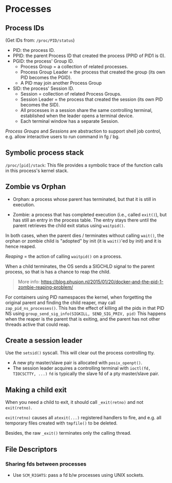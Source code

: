 # Processes

## Process IDs

(Get IDs from: `/proc/PID/status`)

- PID: the process ID.
- PPID: the parent Process ID that created the process (PPID of PID1 is 0).
- PGID: the process' Group ID.
  * Process Group = a collection of related processes.
  * Process Group Leader = the process that created the group (its own PID becomes
    the PGID).
  * A PID may join another Process Group
- SID: the process' Session ID.
  * Session = collection of related Process Groups.
  * Session Leader = the process that created the session (its own PID becomes
    the SID).
  * All processes in a session share the same controlling terminal, established
    when the leader opens a terminal device.
  * Each terminal window has a separate Session.

*Process Groups* and *Sessions* are abstraction to support shell job control,
e.g. allow interactive users to run command in fg / bg.

## Symbolic process stack

`/proc/[pid]/stack`: This file provides a symbolic trace of the function calls in
this process's kernel stack.

## Zombie vs Orphan

- Orphan: a process whose parent has terminated, but that it is still in
  execution.

- Zombie: a process that has completed execution (i.e., called `exit()`), but
  has still an entry in the process table. The entry stays there until the
  parent retrieves the child exit status using `waitpid()`.

In both cases, when the parent dies / terminates without calling `wait()`, the
orphan or zombie child is "adopted" by init (it is `wait()`'ed by init) and it
is hence reaped.

*Reaping* = the action of calling `waitpid()` on a process.

When a child terminates, the OS sends a SIGCHLD signal to the parent process,
so that is has a chance to reap the child.

>
> More info: https://blog.phusion.nl/2015/01/20/docker-and-the-pid-1-zombie-reaping-problem/
>

For containers using PID namespaces the kernel, when forgetting the original
parent and finding the child reaper, may call `zap_pid_ns_processes()`. This
has the effect of killing all the pids in that PID NS using
`group_send_sig_info(SIGKILL, SEND_SIG_PRIV, pid)` This happens when the reaper
is the parent that is exiting, and the parent has not other threads active that
could reap.

## Create a session leader

Use the `setsid()` syscall.
This will clear out the process controlling tty.

- A new pty master/slave pair is allocated with `posix_openpt()`.
- The session leader acquires a controlling terminal with `ioctl(fd, TIOCSCTTY, ...)`
  `fd` is typically the slave fd of a pty master/slave pair.

## Making a child exit

When you need a child to exit, it should call `_exit(retno)` and not
`exit(retno)`.

`exit(retno)` causes all `atexit(...)` registered handlers to fire, and e.g.
all temporary files created with `tmpfile()` to be deleted.

Besides, the raw `_exit()` terminates only the calling thread.

## File Descriptors

### Sharing fds between processes

- Use `SCM_RIGHTS`: pass a fd b/w processes using UNIX sockets.
